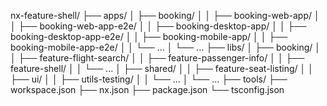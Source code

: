nx-feature-shell/
├── apps/
│ ├── booking/
│ │ ├── booking-web-app/
│ │ ├── booking-web-app-e2e/
│ │ ├── booking-desktop-app/
│ │ ├── booking-desktop-app-e2e/
│ │ ├── booking-mobile-app/
│ │ ├── booking-mobile-app-e2e/
│ │ └── ...
│ └── ...
├── libs/
│ ├── booking/
│ │ ├── feature-flight-search/
│ │ ├── feature-passenger-info/
│ │ ├── feature-shell/
│ │ └── ...
│ ├── shared/
│ │ ├── feature-seat-listing/
│ │ ├── ui/
│ │ ├── utils-testing/
│ │ └── ...
│ └── ...
├── tools/
├── workspace.json
├── nx.json
├── package.json
└── tsconfig.json
